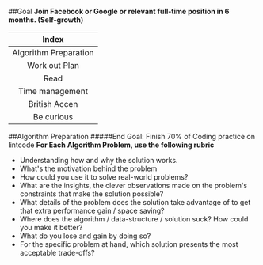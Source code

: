 ##Goal
**Join Facebook or Google or relevant full-time position in 6 months. (Self-growth)**

|Index| 
|:-------------:|
|Algorithm Preparation| 
|Work out Plan        |
|Read                 |
|Time management      |
|British Accen        |
|Be curious           |


##Algorithm Preparation
#####End Goal: Finish 70% of Coding practice on lintcode
**For Each Algorithm Problem, use the following rubric**
* Understanding how and why the solution works. 
* What's the motivation behind the problem
* How could you use it to solve real-world problems? 
* What are the insights, the clever observations made on the problem's constraints that make the solution possible? 
* What details of the problem does the solution take advantage of to get that extra performance gain / space saving? 
* Where does the algorithm / data-structure / solution suck? How could you make it better? 
* What do you lose and gain by doing so? 
* For the specific problem at hand, which solution presents the most acceptable trade-offs?
